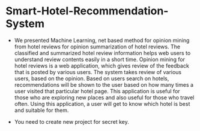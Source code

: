 # Smart-Hotel-Recommendation-System

- We presented Machine Learning, net based method for opinion mining from hotel reviews for opinion summarization of hotel reviews. The classified and summarized hotel review information helps web users to understand review contents easily in a short time. Opinion mining for hotel reviews is a web application, which gives review of the feedback that is posted by various users. The system takes review of various users, based on the opinion. Based on users search on hotels, recommendations will be shown to the user based on how many times a user visited that particular hotel page. This application is useful for those who are exploring new places and also useful for those who travel often. Using this application, a user will get to know which hotel is best and suitable for them.

- You need to create new project for secret key.
